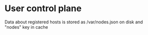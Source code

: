 # User control plane

Data about registered hosts is stored as /var/nodes.json on disk and "nodes" key in cache 

